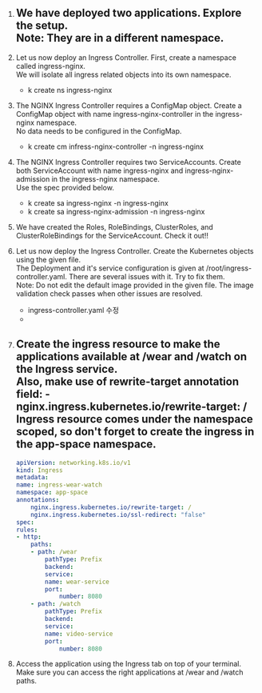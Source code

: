 1. We have deployed two applications. Explore the setup.<br>
Note: They are in a different namespace.
    - 



2. Let us now deploy an Ingress Controller. First, create a namespace called ingress-nginx.<br>
We will isolate all ingress related objects into its own namespace.
    - k create ns ingress-nginx


3. The NGINX Ingress Controller requires a ConfigMap object. Create a ConfigMap object with name ingress-nginx-controller in the ingress-nginx namespace.<br>
No data needs to be configured in the ConfigMap.
    - k create cm infress-nginx-controller -n ingress-nginx


4. The NGINX Ingress Controller requires two ServiceAccounts. Create both ServiceAccount with name ingress-nginx and ingress-nginx-admission in the ingress-nginx namespace.<br>
Use the spec provided below.
    - k create sa ingress-nginx -n ingress-nginx
    - k create sa ingress-nginx-admission -n ingress-nginx


5. We have created the Roles, RoleBindings, ClusterRoles, and ClusterRoleBindings for the ServiceAccount. Check it out!!



6. Let us now deploy the Ingress Controller. Create the Kubernetes objects using the given file.<br>
The Deployment and it's service configuration is given at /root/ingress-controller.yaml. There are several issues with it. Try to fix them.<br>
Note: Do not edit the default image provided in the given file. The image validation check passes when other issues are resolved.
    - ingress-controller.yaml 수정
    - 


7. Create the ingress resource to make the applications available at /wear and /watch on the Ingress service.<br>
Also, make use of rewrite-target annotation field: -<br>
nginx.ingress.kubernetes.io/rewrite-target: /<br>
Ingress resource comes under the namespace scoped, so don't forget to create the ingress in the app-space namespace.
    - 
    ```yaml
    apiVersion: networking.k8s.io/v1
    kind: Ingress
    metadata:
    name: ingress-wear-watch
    namespace: app-space
    annotations:
        nginx.ingress.kubernetes.io/rewrite-target: /
        nginx.ingress.kubernetes.io/ssl-redirect: "false"
    spec:
    rules:
    - http:
        paths:
        - path: /wear
            pathType: Prefix
            backend:
            service:
            name: wear-service
            port: 
                number: 8080
        - path: /watch
            pathType: Prefix
            backend:
            service:
            name: video-service
            port:
                number: 8080
    ```


8. Access the application using the Ingress tab on top of your terminal.<br>
Make sure you can access the right applications at /wear and /watch paths.
